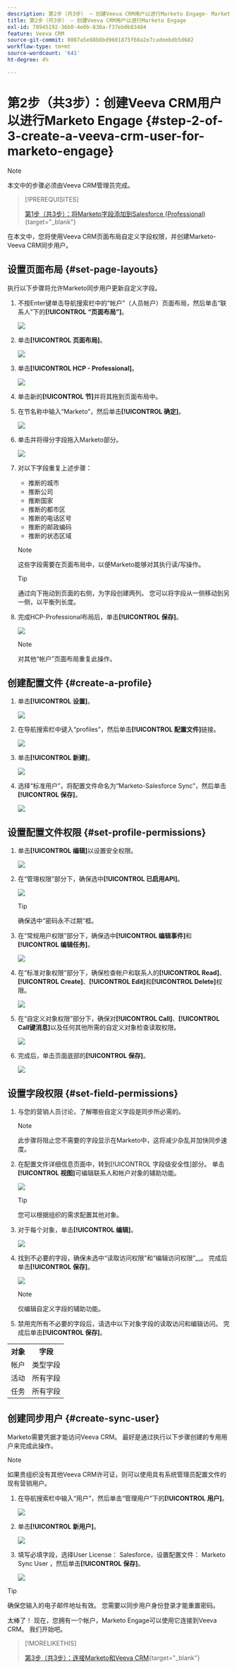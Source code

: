 ```yaml
---
description: 第2步（共3步） — 创建Veeva CRM用户以进行Marketo Engage- Marketo文档 — 产品文档
title: 第2步（共3步） — 创建Veeva CRM用户以进行Marketo Engage
exl-id: 78945192-36b0-4e0b-830a-f37eb0b83484
feature: Veeva CRM
source-git-commit: 0087a5e88b8bd9601875f68a2e7cadeebdb5d682
workflow-type: tm+mt
source-wordcount: '641'
ht-degree: 4%

---
```


# 第2步（共3步）：创建Veeva CRM用户以进行Marketo Engage {#step-2-of-3-create-a-veeva-crm-user-for-marketo-engage}

>[!NOTE]
>
>本文中的步骤必须由Veeva CRM管理员完成。

>[!PREREQUISITES]
>
>[第1步（共3步）：将Marketo字段添加到Salesforce (Professional)](/help/marketo/product-docs/crm-sync/veeva-crm-sync/setup/step-1-of-3-add-marketo-fields-to-veeva-crm.md){target="_blank"}

在本文中，您将使用Veeva CRM页面布局自定义字段权限，并创建Marketo-Veeva CRM同步用户。

## 设置页面布局 {#set-page-layouts}

执行以下步骤将允许Marketo同步用户更新自定义字段。

1. 不按Enter键单击导航搜索栏中的“帐户”（人员帐户）页面布局，然后单击“联系人”下的&#x200B;**[!UICONTROL “页面布局”]**。

   ![](assets/step-2-of-3-create-a-veeva-crm-user-1.png)

1. 单击&#x200B;**[!UICONTROL 页面布局]**。

   ![](assets/step-2-of-3-create-a-veeva-crm-user-2.png)

1. 单击&#x200B;**[!UICONTROL HCP - Professional]**。

   ![](assets/step-2-of-3-create-a-veeva-crm-user-3.png)

1. 单击新的&#x200B;**[!UICONTROL 节]**&#x200B;并将其拖到页面布局中。

1. 在节名称中输入“Marketo”，然后单击&#x200B;**[!UICONTROL 确定]**。

   ![](assets/step-2-of-3-create-a-veeva-crm-user-4.png)

1. 单击并将得分字段拖入Marketo部分。

   ![](assets/step-2-of-3-create-a-veeva-crm-user-5.png)

1. 对以下字段重复上述步骤：

   * 推断的城市
   * 推断公司
   * 推断国家
   * 推断的都市区
   * 推断的电话区号
   * 推断的邮政编码
   * 推断的状态区域

   >[!NOTE]
   >
   >这些字段需要在页面布局中，以便Marketo能够对其执行读/写操作。

   >[!TIP]
   >
   >通过向下拖动到页面的右侧，为字段创建两列。 您可以将字段从一侧移动到另一侧，以平衡列长度。

1. 完成HCP-Professional布局后，单击&#x200B;**[!UICONTROL 保存]**。

   ![](assets/step-2-of-3-create-a-veeva-crm-user-6.png)

   >[!NOTE]
   >
   >对其他“帐户”页面布局重复此操作。

## 创建配置文件 {#create-a-profile}

1. 单击&#x200B;**[!UICONTROL 设置]**。

   ![](assets/step-2-of-3-create-a-veeva-crm-user-7.png)

1. 在导航搜索栏中键入“profiles”，然后单击&#x200B;**[!UICONTROL 配置文件]**&#x200B;链接。

   ![](assets/step-2-of-3-create-a-veeva-crm-user-8.png)

1. 单击&#x200B;**[!UICONTROL 新建]**。

   ![](assets/step-2-of-3-create-a-veeva-crm-user-9.png)

1. 选择“标准用户”，将配置文件命名为“Marketo-Salesforce Sync”，然后单击&#x200B;**[!UICONTROL 保存]**。

   ![](assets/step-2-of-3-create-a-veeva-crm-user-10.png)

## 设置配置文件权限 {#set-profile-permissions}

1. 单击&#x200B;**[!UICONTROL 编辑]**&#x200B;以设置安全权限。

   ![](assets/step-2-of-3-create-a-veeva-crm-user-11.png)

1. 在“管理权限”部分下，确保选中&#x200B;**[!UICONTROL 已启用API]**。

   ![](assets/step-2-of-3-create-a-veeva-crm-user-12.png)

   >[!TIP]
   >
   >确保选中“密码永不过期”框。

1. 在“常规用户权限”部分下，确保选中&#x200B;**[!UICONTROL 编辑事件]**&#x200B;和&#x200B;**[!UICONTROL 编辑任务]**。

   ![](assets/step-2-of-3-create-a-veeva-crm-user-13.png)

1. 在“标准对象权限”部分下，确保检查帐户和联系人的&#x200B;**[!UICONTROL Read]**、**[!UICONTROL Create]**、**[!UICONTROL Edit]**&#x200B;和&#x200B;**[!UICONTROL Delete]**&#x200B;权限。

   ![](assets/step-2-of-3-create-a-veeva-crm-user-14.png)

1. 在“自定义对象权限”部分下，确保对&#x200B;**[!UICONTROL Call]**、**[!UICONTROL Call键消息]**&#x200B;以及任何其他所需的自定义对象检查读取权限。

   ![](assets/step-2-of-3-create-a-veeva-crm-user-15.png)

1. 完成后，单击页面底部的&#x200B;**[!UICONTROL 保存]**。

   ![](assets/step-2-of-3-create-a-veeva-crm-user-16.png)

## 设置字段权限 {#set-field-permissions}

1. 与您的营销人员讨论，了解哪些自定义字段是同步所必需的。

   >[!NOTE]
   >
   >此步骤将阻止您不需要的字段显示在Marketo中，这将减少杂乱并加快同步速度。

1. 在配置文件详细信息页面中，转到[!UICONTROL 字段级安全性]部分。 单击&#x200B;**[!UICONTROL 视图]**&#x200B;可编辑联系人和帐户对象的辅助功能。

   ![](assets/step-2-of-3-create-a-veeva-crm-user-17.png)

   >[!TIP]
   >
   >您可以根据组织的需求配置其他对象。

1. 对于每个对象，单击&#x200B;**[!UICONTROL 编辑]**。

   ![](assets/step-2-of-3-create-a-veeva-crm-user-18.png)

1. 找到不必要的字段，确保未选中“读取访问权限”和“编辑访问权限”__。 完成后单击&#x200B;**[!UICONTROL 保存]**。

   ![](assets/step-2-of-3-create-a-veeva-crm-user-19.png)

   >[!NOTE]
   >
   >仅编辑自定义字段的辅助功能。

1. 禁用完所有不必要的字段后，请选中以下对象字段的读取访问和编辑访问。 完成后单击&#x200B;**[!UICONTROL 保存]**。

<table>
 <tbody>
  <tr>
   <th>对象
   <th>字段
  </tr>
  <tr>
   <td>帐户</td>
   <td>类型字段</td>
  </tr>
  <tr>
   <td>活动</td>
   <td>所有字段</td>
  </tr>
  <tr>
   <td>任务</td>
   <td>所有字段</td>
  </tr>
 </tbody>
</table>

## 创建同步用户 {#create-sync-user}

Marketo需要凭据才能访问Veeva CRM。 最好是通过执行以下步骤创建的专用用户来完成此操作。

>[!NOTE]
>
>如果贵组织没有其他Veeva CRM许可证，则可以使用具有系统管理员配置文件的现有营销用户。

1. 在导航搜索栏中输入“用户”，然后单击“管理用户”下的&#x200B;**[!UICONTROL 用户]**。

   ![](assets/step-2-of-3-create-a-veeva-crm-user-20.png)

1. 单击&#x200B;**[!UICONTROL 新用户]**。

   ![](assets/step-2-of-3-create-a-veeva-crm-user-21.png)

1. 填写必填字段，选择User License： Salesforce，设置配置文件： Marketo Sync User ，然后单击&#x200B;**[!UICONTROL 保存]**。

   ![](assets/step-2-of-3-create-a-veeva-crm-user-22.png)

>[!TIP]
>
>确保您输入的电子邮件地址有效。 您需要以同步用户身份登录才能重置密码。

太棒了！ 现在，您拥有一个帐户，Marketo Engage可以使用它连接到Veeva CRM。 我们开始吧。

>[!MORELIKETHIS]
>
>[第3步（共3步）：连接Marketo和Veeva CRM](/help/marketo/product-docs/crm-sync/veeva-crm-sync/setup/step-3-of-3-connect-marketo-engage-and-veeva-crm.md){target="_blank"}
